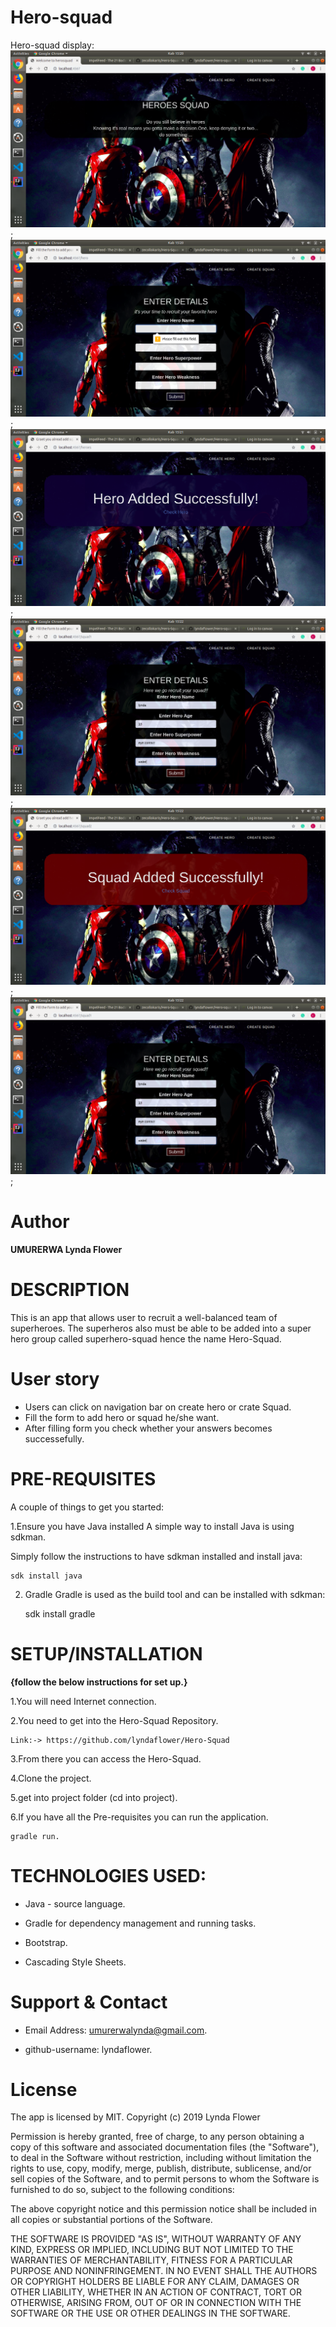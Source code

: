  # Hero-squad
 Hero-squad display:
![HOME](src/main/resources/public/images/Home.png);
![HOME](src/main/resources/public/images/Successfull.png);
![HOME](src/main/resources/public/images/result.png);
![HOME](src/main/resources/public/images/squad.png);
![HOME](src/main/resources/public/images/Squad-form.png);
![HOME](src/main/resources/public/images/squad.png);

# Author 
**UMURERWA Lynda Flower**

# DESCRIPTION

This is an app that allows user to recruit a well-balanced team of superheroes. The superheros also must be able to be added into a super hero group called superhero-squad hence the name Hero-Squad.


# User story

* Users can click on navigation bar on create hero or crate Squad.
* Fill the form to add hero or squad he/she want.
* After filling form you check whether your answers becomes successefully.


# PRE-REQUISITES

A couple of things to get you started:

1.Ensure you have Java installed
A simple way to install Java is using sdkman.

Simply follow the instructions to have sdkman installed and install java:

    sdk install java
    
2. Gradle
Gradle is used as the build tool and can be installed with sdkman:

    sdk install gradle

# SETUP/INSTALLATION
**{follow the below instructions for set up.}**

1.You will need Internet connection.
 
2.You need to get into the Hero-Squad Repository.

    Link:-> https://github.com/lyndaflower/Hero-Squad

3.From there you can access the Hero-Squad.

4.Clone the project.

5.get into project folder (cd into project).

6.If you have all the Pre-requisites you can run the application.

    gradle run.

# TECHNOLOGIES USED:

* Java - source language.

* Gradle for dependency management and running tasks.

* Bootstrap.

* Cascading Style Sheets.


# Support & Contact
  
*  Email Address: umurerwalynda@gmail.com.
  
* github-username: lyndaflower.


# License

The app is licensed by MIT. Copyright (c) 2019 Lynda Flower





Permission is hereby granted, free of charge, to any person obtaining a copy
of this software and associated documentation files (the "Software"), to deal
in the Software without restriction, including without limitation the rights
to use, copy, modify, merge, publish, distribute, sublicense, and/or sell
copies of the Software, and to permit persons to whom the Software is
furnished to do so, subject to the following conditions:

The above copyright notice and this permission notice shall be included in all
copies or substantial portions of the Software.

THE SOFTWARE IS PROVIDED "AS IS", WITHOUT WARRANTY OF ANY KIND, EXPRESS OR
IMPLIED, INCLUDING BUT NOT LIMITED TO THE WARRANTIES OF MERCHANTABILITY,
FITNESS FOR A PARTICULAR PURPOSE AND NONINFRINGEMENT. IN NO EVENT SHALL THE
AUTHORS OR COPYRIGHT HOLDERS BE LIABLE FOR ANY CLAIM, DAMAGES OR OTHER
LIABILITY, WHETHER IN AN ACTION OF CONTRACT, TORT OR OTHERWISE, ARISING FROM,
OUT OF OR IN CONNECTION WITH THE SOFTWARE OR THE USE OR OTHER DEALINGS IN THE
SOFTWARE.


